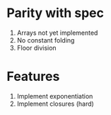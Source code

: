 # Parity with spec

1. Arrays not yet implemented
1. No constant folding
1. Floor division

# Features

1. Implement exponentiation
1. Implement closures (hard)
